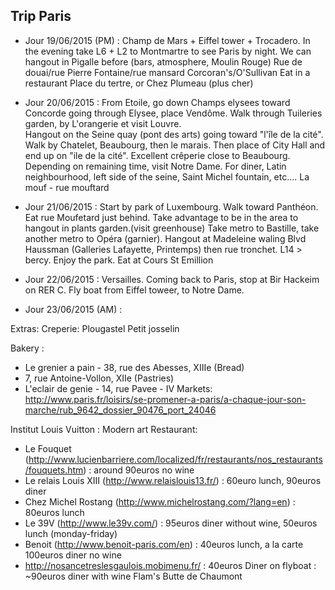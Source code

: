 ## Trip Paris

- Jour 19/06/2015 (PM) :
Champ de Mars + Eiffel tower + Trocadero.
In the evening take L6 + L2 to Montmartre to see Paris by night.
We can hangout in Pigalle before (bars, atmosphere, Moulin Rouge)
Rue de douai/rue Pierre Fontaine/rue mansard
Corcoran's/O'Sullivan
Eat in a restaurant Place du tertre, or Chez Plumeau (plus cher)

- Jour 20/06/2015 :
From Etoile, go down Champs elysees toward Concorde going through Elysee, place Vendôme.
Walk through Tuileries garden, by L'orangerie et visit Louvre.  
Hangout on the Seine quay (pont des arts) going toward "l'île de la cité".  
Walk by Chatelet, Beaubourg, then le marais. Then place of City Hall and end up on "ile de la cité".
Excellent crêperie close to Beaubourg.
Depending on remaining time, visit Notre Dame.
For diner, Latin neighbourhood, left side of the seine, Saint Michel fountain, etc....
La mouf - rue mouftard

- Jour 21/06/2015 :
Start by park of Luxembourg. Walk toward Panthéon. 
Eat rue Moufetard just behind. 
Take advantage to be in the area to hangout in plants garden.(visit greenhouse)
Take metro to Bastille, take another metro to Opéra (garnier). Hangout at Madeleine waling Blvd Haussman (Galleries Lafayette,  Printemps) then rue tronchet.
L14 > bercy. Enjoy the park. Eat at Cours St Emillion 

 - Jour 22/06/2015 :
Versailles. 
Coming back to Paris, stop at Bir Hackeim on RER C. Fly boat from Eiffel toweer, to Notre Dame. 


 - Jour 23/06/2015 (AM) :


Extras:
Creperie:
Plougastel
Petit josselin



Bakery :
 - Le grenier a pain - 38, rue des Abesses, XIIIe (Bread)
 - 7, rue Antoine-Vollon, XIIe (Pastries)
 - L'eclair de genie - 14, rue Pavee - IV
Markets: http://www.paris.fr/loisirs/se-promener-a-paris/a-chaque-jour-son-marche/rub_9642_dossier_90476_port_24046

Institut Louis Vuitton : Modern art
Restaurant: 
 - Le Fouquet (http://www.lucienbarriere.com/localized/fr/restaurants/nos_restaurants/fouquets.htm) : around 90euros no wine
 - Le relais Louis XIII (http://www.relaislouis13.fr/) : 60euro lunch, 90euros diner
 - Chez Michel Rostang (http://www.michelrostang.com/?lang=en) : 80euros lunch
 - Le 39V (http://www.le39v.com/) : 95euros diner without wine, 50euros lunch (monday-friday)
 - Benoit (http://www.benoit-paris.com/en) : 40euros lunch, a la carte 100euros diner no wine
 - http://nosancetreslesgaulois.mobimenu.fr/ : 40euros
Diner on flyboat : ~90euros diner with wine
Flam's
Butte de Chaumont